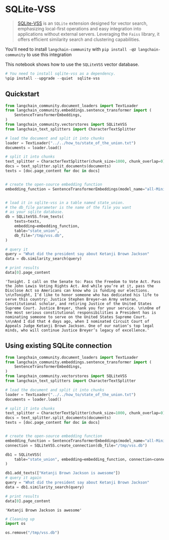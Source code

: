 # SQLite-VSS

>[SQLite-VSS](https://alexgarcia.xyz/sqlite-vss/) is an `SQLite` extension designed for vector search, emphasizing local-first operations and easy integration into applications without external servers. Leveraging the `Faiss` library, it offers efficient similarity search and clustering capabilities.

You'll need to install `langchain-community` with `pip install -qU langchain-community` to use this integration

This notebook shows how to use the `SQLiteVSS` vector database.


```python
# You need to install sqlite-vss as a dependency.
%pip install --upgrade --quiet  sqlite-vss
```

## Quickstart


```python
from langchain_community.document_loaders import TextLoader
from langchain_community.embeddings.sentence_transformer import (
    SentenceTransformerEmbeddings,
)
from langchain_community.vectorstores import SQLiteVSS
from langchain_text_splitters import CharacterTextSplitter

# load the document and split it into chunks
loader = TextLoader("../../how_to/state_of_the_union.txt")
documents = loader.load()

# split it into chunks
text_splitter = CharacterTextSplitter(chunk_size=1000, chunk_overlap=0)
docs = text_splitter.split_documents(documents)
texts = [doc.page_content for doc in docs]


# create the open-source embedding function
embedding_function = SentenceTransformerEmbeddings(model_name="all-MiniLM-L6-v2")


# load it in sqlite-vss in a table named state_union.
# the db_file parameter is the name of the file you want
# as your sqlite database.
db = SQLiteVSS.from_texts(
    texts=texts,
    embedding=embedding_function,
    table="state_union",
    db_file="/tmp/vss.db",
)

# query it
query = "What did the president say about Ketanji Brown Jackson"
data = db.similarity_search(query)

# print results
data[0].page_content
```



```output
'Tonight. I call on the Senate to: Pass the Freedom to Vote Act. Pass the John Lewis Voting Rights Act. And while you’re at it, pass the Disclose Act so Americans can know who is funding our elections. \n\nTonight, I’d like to honor someone who has dedicated his life to serve this country: Justice Stephen Breyer—an Army veteran, Constitutional scholar, and retiring Justice of the United States Supreme Court. Justice Breyer, thank you for your service. \n\nOne of the most serious constitutional responsibilities a President has is nominating someone to serve on the United States Supreme Court. \n\nAnd I did that 4 days ago, when I nominated Circuit Court of Appeals Judge Ketanji Brown Jackson. One of our nation’s top legal minds, who will continue Justice Breyer’s legacy of excellence.'
```


## Using existing SQLite connection


```python
from langchain_community.document_loaders import TextLoader
from langchain_community.embeddings.sentence_transformer import (
    SentenceTransformerEmbeddings,
)
from langchain_community.vectorstores import SQLiteVSS
from langchain_text_splitters import CharacterTextSplitter

# load the document and split it into chunks
loader = TextLoader("../../how_to/state_of_the_union.txt")
documents = loader.load()

# split it into chunks
text_splitter = CharacterTextSplitter(chunk_size=1000, chunk_overlap=0)
docs = text_splitter.split_documents(documents)
texts = [doc.page_content for doc in docs]


# create the open-source embedding function
embedding_function = SentenceTransformerEmbeddings(model_name="all-MiniLM-L6-v2")
connection = SQLiteVSS.create_connection(db_file="/tmp/vss.db")

db1 = SQLiteVSS(
    table="state_union", embedding=embedding_function, connection=connection
)

db1.add_texts(["Ketanji Brown Jackson is awesome"])
# query it again
query = "What did the president say about Ketanji Brown Jackson"
data = db1.similarity_search(query)

# print results
data[0].page_content
```



```output
'Ketanji Brown Jackson is awesome'
```



```python
# Cleaning up
import os

os.remove("/tmp/vss.db")
```


```python

```
